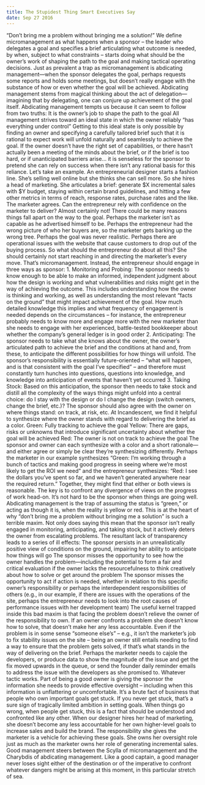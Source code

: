 ```yaml
---
title: The Stupidest Thing Smart Executives Say
date: Sep 27 2016
---
```


“Don’t bring me a problem without bringing me a solution!” We define micromanagement as what happens when a sponsor – the leader who delegates a goal and specifies a brief articulating what outcome is needed, by when, subject to what constraints – starts doing what should be the owner’s work of shaping the path to the goal and making tactical operating decisions. Just as prevalent a trap as micromanagement is abdicating management—when the sponsor delegates the goal, perhaps requests some reports and holds some meetings, but doesn’t really engage with the substance of how or even whether the goal will be achieved. Abdicating management stems from magical thinking about the act of delegation—imagining that by delegating, one can conjure up achievement of the goal itself. Abdicating management tempts us because it can seem to follow from two truths: It is the owner’s job to shape the path to the goal All management strives toward an ideal state in which the owner reliably “has everything under control” Getting to this ideal state is only possible by finding an owner and specifying a carefully tailored brief such that it is rational to expect work will unfold naturally and seamlessly to achieve the goal. If the owner doesn’t have the right set of capabilities, or there hasn’t actually been a meeting of the minds about the brief, or if the brief is too hard, or if unanticipated barriers arise… it is senseless for the sponsor to pretend she can rely on success when there isn’t any rational basis for this reliance. Let’s take an example. An entrepreneurial designer starts a fashion line. She’s selling well online but she thinks she can sell more. So she hires a head of marketing. She articulates a brief: generate $X incremental sales with $Y budget, staying within certain brand guidelines, and hitting a few other metrics in terms of reach, response rates, purchase rates and the like. The marketer agrees. Can the entrepreneur rely with confidence on the marketer to deliver? Almost certainly not! There could be many reasons things fall apart on the way to the goal. Perhaps the marketer isn’t as capable as he advertised himself to be. Perhaps the entrepreneur had the wrong picture of who her buyers are, so the marketer gets barking up the wrong tree. Perhaps the goal was never realistic. Perhaps there are operational issues with the website that cause customers to drop out of the buying process. So what should the entrepreneur do about all this? She should certainly not start reaching in and directing the marketer’s every move. That’s micromanagement. Instead, the entrepreneur should engage in three ways as sponsor: 1. Monitoring and Probing: The sponsor needs to know enough to be able to make an informed, independent judgment about how the design is working and what vulnerabilities and risks might get in the way of achieving the outcome. This includes understanding how the owner is thinking and working, as well as understanding the most relevant “facts on the ground” that might impact achievement of the goal. How much detailed knowledge this implies and what frequency of engagement is needed depends on the circumstances – for instance, the entrepreneur probably needs to know more and engage more with the new marketer than she needs to engage with her experienced, battle-tested bookkeeper about whether the company’s general ledger is in good order 2. Anticipating: The sponsor needs to take what she knows about the owner, the owner’s articulated path to achieve the brief and the conditions at hand and, from these, to anticipate the different possibilities for how things will unfold. The sponsor’s responsibility is essentially future-oriented – “what will happen, and is that consistent with the goal I’ve specified” – and therefore must constantly turn hunches into questions, questions into knowledge, and knowledge into anticipation of events that haven’t yet occurred 3. Taking Stock: Based on this anticipation, the sponsor then needs to take stock and distill all the complexity of the ways things might unfold into a central choice: do I stay with the design or do I change the design (switch owners, change the brief, etc.)? The sponsor should also agree with the owner on where things stand: on track, at risk, etc. At Incandescent, we find it helpful to synthesize where the owner stands with regard to delivering the brief as a color. Green: Fully tracking to achieve the goal Yellow: There are gaps, risks or unknowns that introduce significant uncertainty about whether the goal will be achieved Red: The owner is not on track to achieve the goal The sponsor and owner can each synthesize with a color and a short rationale—and either agree or simply be clear they’re synthesizing differently. Perhaps the marketer in our example synthesizes “Green: I’m working through a bunch of tactics and making good progress in seeing where we’re most likely to get the ROI we need” and the entrepreneur synthesizes: “Red: I see the dollars you’ve spent so far, and we haven’t generated anywhere near the required return.” Together, they might find that either or both views is reasonable. The key is to confront any divergence of views on the progress of work head-on. It’s not hard to be the sponsor when things are going well. Abdicating management is the trap of assuming the status is “green,” or acting as though it is, when the reality is yellow or red. This is at the heart of why “don’t bring me a problem without bringing me a solution” is such a terrible maxim. Not only does saying this mean that the sponsor isn’t really engaged in monitoring, anticipating, and taking stock, but it actively deters the owner from escalating problems. The resultant lack of transparency leads to a series of ill effects: The sponsor persists in an unrealistically positive view of conditions on the ground, impairing her ability to anticipate how things will go The sponsor misses the opportunity to see how the owner handles the problem—including the potential to form a fair and critical evaluation if the owner lacks the resourcefulness to think creatively about how to solve or get around the problem The sponsor misses the opportunity to act if action is needed, whether in relation to this specific owner’s responsibility or perhaps the interdependent responsibilities of others (e.g., in our example, if there are issues with the operations of the site, perhaps the entrepreneur needs to look into the root causes of performance issues with her development team) The useful kernel trapped inside this bad maxim is that facing the problem doesn’t relieve the owner of the responsibility to own. If an owner confronts a problem she doesn’t know how to solve, that doesn’t make her any less accountable. Even if the problem is in some sense “someone else’s” – e.g., it isn’t the marketer’s job to fix stability issues on the site – being an owner still entails needing to find a way to ensure that the problem gets solved, if that’s what stands in the way of delivering on the brief. Perhaps the marketer needs to cajole the developers, or produce data to show the magnitude of the issue and get the fix moved upwards in the queue, or send the founder daily reminder emails to address the issue with the developers as she promised to. Whatever tactic works. Part of being a good owner is giving the sponsor the information she needs to provide effective oversight – including when this information is unflattering or uncomfortable. It’s a brute fact of business that people who own important goals get stuck. If you never get stuck, that’s a sure sign of tragically limited ambition in setting goals. When things go wrong, when people get stuck, this is a fact that should be understood and confronted like any other. When our designer hires her head of marketing, she doesn’t become any less accountable for her own higher-level goals to increase sales and build the brand. The responsibility she gives the marketer is a vehicle for achieving these goals. She owns her oversight role just as much as the marketer owns her role of generating incremental sales. Good management steers between the Scylla of micromanagement and the Charybdis of abdicating management. Like a good captain, a good manager never loses sight either of the destination or of the imperative to confront whatever dangers might be arising at this moment, in this particular stretch of sea.
